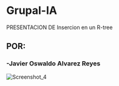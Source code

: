 # Grupal-IA
PRESENTACION DE Insercion en un R-tree

## POR:
### -Javier Oswaldo Alvarez Reyes

![Screenshot_4](https://user-images.githubusercontent.com/40539959/194469741-9f16f3e1-85ac-4865-976d-40d1c537748a.png)
